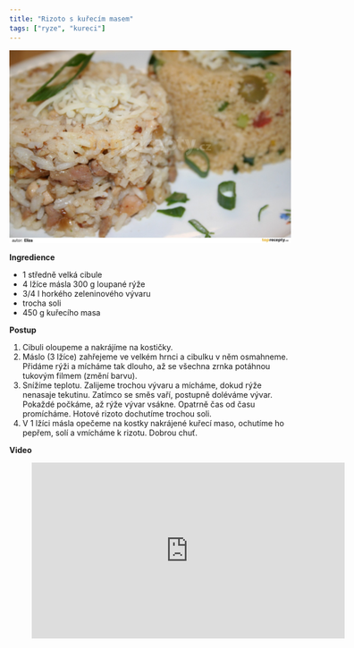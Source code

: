 ```yaml
---
title: "Rizoto s kuřecím masem"
tags: ["ryze", "kureci"]
---
```


![Rizoto s kuřecím masem](./images/kureciRizoto.jpg)

**Ingredience**

- 1 středně velká cibule
- 4 lžíce másla 300 g loupané rýže
- 3/4 l horkého zeleninového vývaru
- trocha soli
- 450 g kuřecího masa

**Postup**

1. Cibuli oloupeme a nakrájíme na kostičky.
2. Máslo (3 lžíce) zahřejeme ve velkém hrnci a cibulku v něm osmahneme. Přidáme rýži a mícháme tak dlouho, až se všechna zrnka potáhnou tukovým filmem (změní barvu).
3. Snížíme teplotu. Zalijeme trochou vývaru a mícháme, dokud rýže nenasaje tekutinu. Zatímco se směs vaří, postupně doléváme vývar. Pokaždé počkáme, až rýže vývar vsákne. Opatrně čas od času promícháme. Hotové rizoto dochutíme trochou soli.
4. V 1 lžíci másla opečeme na kostky nakrájené kuřecí maso, ochutíme ho pepřem, solí a vmícháme k rizotu. Dobrou chuť.

**Video**

<figure class="video_container">
  <iframe width="560" height="315" src="https://www.youtube.com/embed/VOBihHeZuXE" frameborder="0" allow="accelerometer; autoplay; encrypted-media; gyroscope; picture-in-picture" allowfullscreen></iframe>
</figure>
